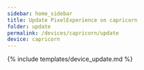 ```yaml
---
sidebar: home_sidebar
title: Update PixelExperience on capricorn
folder: update
permalink: /devices/capricorn/update
device: capricorn
---
```

{% include templates/device_update.md %}
